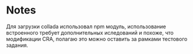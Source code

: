 # Notes

Для загрузки collada использовал npm модуль, использование встроенного требует
дополнительных иследований и похоже, что модификации CRA,
полагаю это можно оставить за рамками тестового задания.
